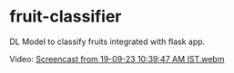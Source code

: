 # fruit-classifier
DL Model to classify fruits integrated with flask app.

Video:
[Screencast from 19-09-23 10:39:47 AM IST.webm](https://github.com/akaisky07/fruit-classifier/assets/104855741/3c5172dd-653d-4a24-a5ef-5322301e4797)
